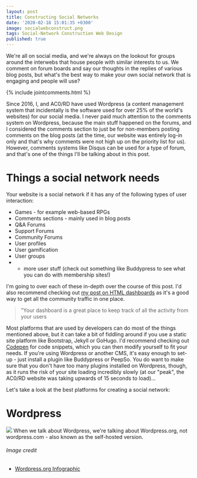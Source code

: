 ```yaml
---
layout: post
title: Constructing Social Networks
date: '2020-02-18 15:01:35 +0300'
image: socialwebconstruct.png
tags: Social-Network Construction Web Design
published: true
---
```


We're all on social media, and we're always on the lookout for groups around the interwebs that house people with similar interests to us. We comment on forum boards and say our thoughts in the replies of various blog posts, but what's the best way to make your own social network that is engaging and people will use?

{% include jointcomments.html %}

Since 2016, I, and AC0/RD have used Wordpress (a content management system that incidentally is the software used for over 25% of the world's websites) for our social media. I never paid much attention to the comments system on Wordpress, because the main stuff happened on the forums, and I considered the comments section to just be for non-members posting comments on the blog posts (at the time, our website was entirely log-in only and that's why comments were not high up on the priority list for us). However, comments systems like Disqus can be used for a type of forum, and that's one of the things I'll be talking about in this post.

# Things a social network needs
Your website is a social network if it has any of the following types of user interaction:
* Games - for example web-based RPGs
* Comments sections - mainly used in blog posts
* Q&A Forums
* Support Forums
* Community Forums
* User profiles
* User gamification
* User groups 
* + more user stuff (check out something like Buddypress to see what you can do with membership sites!)

I'm going to over each of these in-depth over the course of this post. I'd also recommend checking out [my post on HTML dashboards](https://acord-robotics.github.io/acord-robotics.github11//2020/02/23/start-the-day-with-the-right-habit/ "HTML Dashboards") as it's a good way to get all the community traffic in one place.

> "Your dashboard is a great place to keep track of all the activity from your users

Most platforms that are used by developers can do most of the things mentioned above, but it can take a bit of fiddling around if you use a static site platform like Bootstrap, Jekyll or GoHugo. I'd recommend checking out [Codepen](http://codepen.io) for code snippets, which you can then modify yourself to fit your needs. If you're using Wordpress or another CMS, it's easy enough to set-up - just install a plugin like Buddypress or PeepSo. You do want to make sure that you don't have too many plugins installed on Wordpress, though, as it runs the risk of your site loading incredibly slowly (at our "peak", the AC0/RD website was taking upwards of 15 seconds to load)...

Let's take a look at the best platforms for creating a social network:

# Wordpress
![](https://www.wpexplorer.com/wp-content/uploads/wordpress-com-vs-org-infographic.png)
When we talk about Wordpress, we're talking about Wordpress.org, not wordpress.com - also known as the self-hosted version.




###### Image credit
* [Wordpress.org Infographic](https://www.wpexplorer.com/wp-content/uploads/wordpress-com-vs-org-infographic.png)


